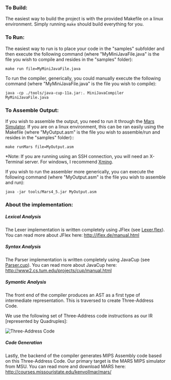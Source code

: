 ### To Build:

The easiest way to build the project is with the provided Makefile on a linux environment.  Simply running ```make``` should build everything for you.</li>

### To Run:

The easiest way to run is to place your code in the "samples" subfolder and then execute the following command (where "MyMiniJavaFile.java" is the file you wish to compile and resides in the "samples" folder):
```
make run file=MyMiniJavaFile.java
```

To run the compiler, generically, you could manually execute the following command (where "MyMiniJavaFile.java" is the file you wish to compile):
```
java -cp ./tools/java-cup-11a.jar:. MiniJavaCompiler MyMiniJavaFile.java
```

### To Assemble Output:

If you wish to assemble the output, you need to run it through the [Mars Simulator](http://courses.missouristate.edu/kenvollmar/mars/).  If you are on a linux environment, this can be ran easily using the Makefile (where "MyOutput.asm" is the file you wish to assemble/run and resides in the "samples" folder)::
```
make runMars file=MyOutput.asm
```

*Note:  If you are running using an SSH connection, you will need an X-Terminal server.  For windows, I recommend [Xming](http://www.arsc.edu/arsc/knowledge-base/using-xming-x-server-for-/index.xml).

If you wish to run the assembler more generically, you can execute the following command (where "MyOutput.asm" is the file you wish to assemble and run):
```
java -jar tools/Mars4_5.jar MyOutput.asm
```

### About the implementation:

##### Lexical Analysis
The Lexer implementation is written completely using JFlex (see [Lexer.flex](https://github.com/mrhappyasthma/MiniJava-Compiler/blob/master/Lexer.flex)).  You can read more about JFlex here: http://jflex.de/manual.html

##### Syntax Analysis
The Parser implementation is written completely using JavaCup (see [Parser.cup](https://github.com/mrhappyasthma/MiniJava-Compiler/blob/master/Parser.cup)).  You can read more about JavaCup here: http://www2.cs.tum.edu/projects/cup/manual.html



##### Symantic Analysis
The front end of the compiler produces an AST as a first type of intermediate representation.  This is traversed to create Three-Address Code.

We use the following set of Three-Address code instructions as our IR [represented by Quadruples]:

![Three-Address Code](http://i.imgur.com/prTDSmZ.png)

##### Code Generation
Lastly, the backend of the compiler generates MIPS Assembly code based on this Three-Address Code.  Our primary target is the MARS MIPS simulator from MSU.  You can read more and download MARS here: http://courses.missouristate.edu/kenvollmar/mars/
